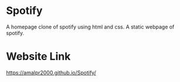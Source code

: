 # Spotify
A homepage clone of spotify using html and css. A static webpage of spotify.

# Website Link
https://amalpr2000.github.io/Spotify/
